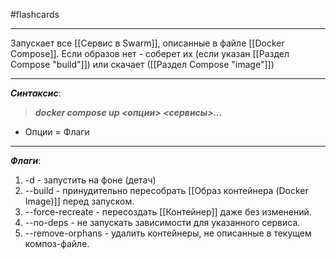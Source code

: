 #flashcards 
***
Запускает все [[Сервис в Swarm]], описанные в файле [[Docker Compose]]. Если образов нет - соберет их (если указан [[Раздел Compose "build"]]) или скачает ([[Раздел Compose "image"]])
***
***Синтаксис***:
>***docker compose up <опции> <сервисы>...***
- Опции = Флаги
***
***Флаги***:
1. -d - запустить на фоне (детач)
2. --build - принудительно пересобрать [[Образ контейнера (Docker Image)]] перед запуском.
3. --force-recreate - пересоздать [[Контейнер]] даже без изменений.
4. --no-deps - не запускать зависимости для указанного сервиса.
5. --remove-orphans - удалить контейнеры, не описанные в текущем композ-файле.